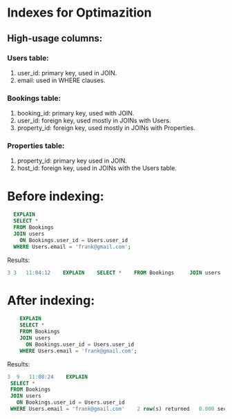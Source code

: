 # Indexes for Optimazition

## High-usage columns:

### Users table:
  1. user_id: primary key, used in JOIN.
  2. email: used in WHERE clauses.

### Bookings table:
  1. booking_id: primary key, used with JOIN.
  2. user_id: foreign key, used mostly in JOINs with Users.
  3. property_id: foreign key, used mostly in JOINs with Properties.

### Properties table:
  1. property_id: primary key used in JOIN.
  2. host_id: foreign key, used in JOINs with the Users table.

# Before indexing:

  ```sql
    EXPLAIN
    SELECT *
    FROM Bookings 
    JOIN users 
      ON Bookings.user_id = Users.user_id
    WHERE Users.email = 'frank@gmail.com';
  ```
Results:
  ```sql
  3	3	11:04:12	EXPLAIN    SELECT *    FROM Bookings     JOIN users       ON Bookings.user_id = Users.user_id    WHERE Users.email = 'frank@gmail.com'	2 row(s) returned	0.047 sec / 0.000 sec
```         
# After indexing:

```sql
    EXPLAIN
    SELECT *
    FROM Bookings 
    JOIN users 
      ON Bookings.user_id = Users.user_id
    WHERE Users.email = 'frank@gmail.com';
  ```
Results:
  ``` sql
 3	9	11:08:24	EXPLAIN
   SELECT *
   FROM Bookings 
   JOIN users 
     ON Bookings.user_id = Users.user_id
   WHERE Users.email = 'frank@gmail.com'	2 row(s) returned	0.000 sec / 0.000 sec
```

